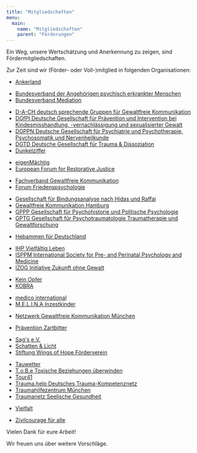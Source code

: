 ```yaml
---
title: "Mitgliedschaften"
menu:
  main:
    name: "Mitgliedschaften"
    parent: "Förderungen"
---
```


Ein Weg, unsere Wertschätzung und Anerkennung zu zeigen, sind Fördermitgliedschaften.

Zur Zeit sind wir (Förder- oder Voll-)mitglied in folgenden Organisationen:

 * [Ankerland](https://ankerland.de/)
 <!-- separator -->
 * [Bundesverband der Angehörigen psychisch erkrankter Menschen](https://www.bapk.de/)
 * [Bundesverband Mediation](https://www.bmev.de/)
 <!-- separator -->
 * [D-A-CH deutsch sprechende Gruppen für Gewaltfreie Kommunikation](https://dach.gfk-info.de/)
 * [DGfPI Deutsche Gesellschaft für Prävention und Intervention bei Kindesmisshandlung, -vernachlässigung und sexualisierter Gewalt](https://dgfpi.de/)
 * [DGPPN Deutsche Gesellschaft für Psychiatrie und Psychotherapie, Psychosomatik und Nervenheilkunde](https://www.dgppn.de/)
 * [DGTD Deutsche Gesellschaft für Trauma & Dissoziation](https://www.dgtd.de/)
 * [Dunkelziffer](https://www.dunkelziffer.de/)
 <!-- separator -->
 * [eigenMächtig](https://www.eigenmaechtig.de/)
 * [European Forum for Restorative Justice](https://www.euforumrj.org/)
 <!-- separator -->
 * [Fachverband Gewaltfreie Kommunikation](https://www.fachverband-gfk.org/)
 * [Forum Friedenspsychologie](https://www.friedenspsychologie.de/)
 <!-- separator -->
 * [Gesellschaft für Bindungsanalyse nach Hidas und Raffai](https://www.bindungsanalyse.de/)
 * [Gewaltfreie Kommunikation Hamburg](https://www.verein-gewaltfreie-kommunikation.hamburg/)
 * [GPPP Gesellschaft für Psychohistorie und Politische Psychologie](https://psychohistorie.de/)
 * [GPTG Gesellschaft für Psychotraumatologie Traumatherapie und Gewaltforschung](https://www.gptg.eu/)
<!-- separator -->
 * [Hebammen für Deutschland](https://www.hebammenfuerdeutschland.de/)
<!-- separator -->
 * [IHP Vielfältig Leben](https://vielfaeltig-leben.com/)
 * [ISPPM International Society for Pre- and Perinatal Psychology and Medicine](https://isppm.ngo/)
 * [IZOG Initiative Zukunft ohne Gewalt](https://izog.de/)
 <!-- separator -->
 * [Kein Opfer](https://www.ko-ev.de/)
 * [KOBRA](https://www.kobra-ev.de/)
 <!-- separator -->
 * [medico international](https://www.medico.de/)
 * [M.E.L.I.N.A Inzestkinder](https://www.melinaev.de/)
 <!-- separator -->
 * [Netzwerk Gewaltfreie Kommunikation München](https://gewaltfrei-muenchen.de/)
 <!-- separator -->
 * [Prävention Zartbitter](https://praevention-zartbitter.de/)
 <!-- separator -->
 * [Sag's e.V.](https://www.sags-ev.de/)
 * [Schatten & Licht](https://www.schatten-und-licht.de/)
 * [Stiftung Wings of Hope Förderverein](https://wings-of-hope.de/)
 <!-- separator -->
 * [Tauwetter](https://www.tauwetter.de/)
 * [T.o.B.e Toxische Beziehungen überwinden](https://tobe-verein.de/)
 * [Tour41](https://tour41.net/)
 * [Trauma.help Deutsches Trauma-Kompetenznetz](https://trauma.help/)
 * [Traumahilfezentrum München](https://www.thzm.de/)
 * [Traumanetz Seelische Gesundheit](https://traumanetz-sachsen.de/)
 <!-- separator -->
 * [Vielfalt](https://www.vielfalt-info.de/)
 <!-- separator -->
 * [Zivilcourage für alle](https://zivilcourage-fuer-alle.de/)

Vielen Dank für eure Arbeit!

Wir freuen uns über weitere Vorschläge.
